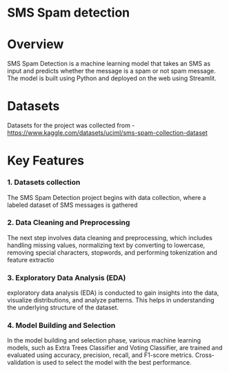 # SMS Spam detection

# Overview
SMS Spam Detection is a machine learning model that takes an SMS as input and predicts whether the message is a spam or not spam message. The model is built using Python and deployed on the web using Streamlit.

# Datasets
Datasets for the project was collected from - https://www.kaggle.com/datasets/uciml/sms-spam-collection-dataset

# Key Features
### 1. Datasets collection
The SMS Spam Detection project begins with data collection, where a labeled dataset of SMS messages is gathered

### 2. Data Cleaning and Preprocessing 
The next step involves data cleaning and preprocessing, which includes handling missing values, normalizing text by converting to lowercase, removing special characters, stopwords, and performing tokenization and feature extractio

### 3. Exploratory Data Analysis (EDA)
exploratory data analysis (EDA) is conducted to gain insights into the data, visualize distributions, and analyze patterns. This helps in understanding the underlying structure of the dataset.

### 4. Model Building and Selection
In the model building and selection phase, various machine learning models, such as Extra Trees Classifier and Voting Classifier, are trained and evaluated using accuracy, precision, recall, and F1-score metrics. Cross-validation is used to select the model with the best performance.

